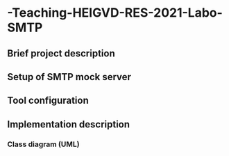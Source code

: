 # -Teaching-HEIGVD-RES-2021-Labo-SMTP
## Brief project description

## Setup of SMTP mock server

## Tool configuration

## Implementation description
### Class diagram (UML)
